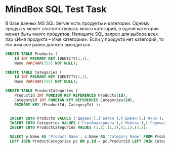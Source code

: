 # MindBox SQL Test Task
В базе данных MS SQL Server есть продукты и категории. Одному продукту может соответствовать много категорий, в одной категории может быть много продуктов.
Напишите SQL запрос для выбора всех пар «Имя продукта – Имя категории». Если у продукта нет категорий, то его имя все равно должно выводиться.

```SQL
CREATE TABLE Products (
    Id INT PRIMARY KEY IDENTITY(1,1),
    Name VARCHAR(255) NOT NULL);

CREATE TABLE Categories (
    Id INT PRIMARY KEY IDENTITY(1,1),
    Name VARCHAR(255) NOT NULL);

CREATE TABLE ProductCategories ( 
    ProductId INT FOREIGN KEY REFERENCES Products(Id), 
    CategoryId INT FOREIGN KEY REFERENCES Categories(Id), 
    PRIMARY KEY (ProductId, CategoryId) ); 


  INSERT INTO Products VALUES ('Дерево'),('Бетон'),('Диван'),('Окно');
  INSERT INTO Categories VALUES ('Стройматериалы'),('Мебель'),('Горючее');
  INSERT INTO ProductCategories VALUES (1,1),(1,3),(2,1),(3,2);

  SELECT p.Name AS 'Product Name', c.Name AS 'Category Name' FROM Products p
  LEFT JOIN ProductCategories pc ON p.Id = pc.ProductId LEFT JOIN Categories c ON pc.CategoryId = c.Id;
  ```
